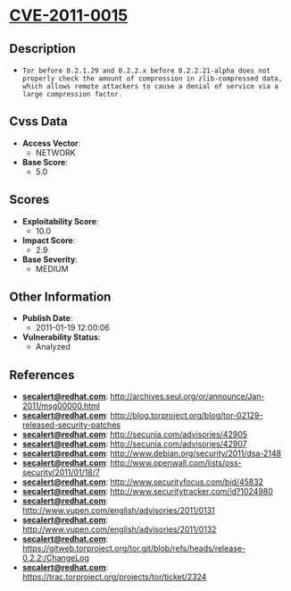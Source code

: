 
# [CVE-2011-0015](https://cve.mitre.org/cgi-bin/cvename.cgi?name=CVE-2011-0015)

## Description

- `Tor before 0.2.1.29 and 0.2.2.x before 0.2.2.21-alpha does not properly check the amount of compression in zlib-compressed data, which allows remote attackers to cause a denial of service via a large compression factor.`

## Cvss Data

- **Access Vector**:
  - NETWORK
- **Base Score**:
  - 5.0

## Scores

- **Exploitability Score**:
  - 10.0
- **Impact Score**:
  - 2.9
- **Base Severity**:
  - MEDIUM

## Other Information

- **Publish Date**:
  - 2011-01-19 12:00:06
- **Vulnerability Status**:
  - Analyzed

## References

- **secalert@redhat.com**: http://archives.seul.org/or/announce/Jan-2011/msg00000.html
- **secalert@redhat.com**: http://blog.torproject.org/blog/tor-02129-released-security-patches
- **secalert@redhat.com**: http://secunia.com/advisories/42905
- **secalert@redhat.com**: http://secunia.com/advisories/42907
- **secalert@redhat.com**: http://www.debian.org/security/2011/dsa-2148
- **secalert@redhat.com**: http://www.openwall.com/lists/oss-security/2011/01/18/7
- **secalert@redhat.com**: http://www.securityfocus.com/bid/45832
- **secalert@redhat.com**: http://www.securitytracker.com/id?1024980
- **secalert@redhat.com**: http://www.vupen.com/english/advisories/2011/0131
- **secalert@redhat.com**: http://www.vupen.com/english/advisories/2011/0132
- **secalert@redhat.com**: https://gitweb.torproject.org/tor.git/blob/refs/heads/release-0.2.2:/ChangeLog
- **secalert@redhat.com**: https://trac.torproject.org/projects/tor/ticket/2324
